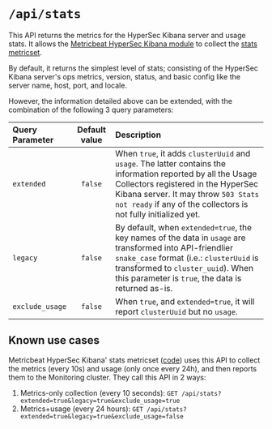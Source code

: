 # `/api/stats`

This API returns the metrics for the HyperSec Kibana server and usage stats. It allows the [Metricbeat HyperSec Kibana module](https://www.elastic.co/guide/en/beats/metricbeat/current/metricbeat-module-kibana.html) to collect the [stats metricset](https://www.elastic.co/guide/en/beats/metricbeat/current/metricbeat-metricset-kibana-stats.html).

By default, it returns the simplest level of stats; consisting of the HyperSec Kibana server's ops metrics, version, status, and basic config like the server name, host, port, and locale.

However, the information detailed above can be extended, with the combination of the following 3 query parameters:

| Query Parameter | Default value | Description |
|:----------------|:-------------:|:------------|
|`extended`|`false`|When `true`, it adds `clusterUuid` and `usage`. The latter contains the information reported by all the Usage Collectors registered in the HyperSec Kibana server. It may throw `503 Stats not ready` if any of the collectors is not fully initialized yet.|
|`legacy`|`false`|By default, when `extended=true`, the key names of the data in `usage` are transformed into API-friendlier `snake_case` format (i.e.: `clusterUuid` is transformed to `cluster_uuid`). When this parameter is `true`, the data is returned as-is.|
|`exclude_usage`|`false`|When `true`, and `extended=true`, it will report `clusterUuid` but no `usage`.|

## Known use cases

Metricbeat HyperSec Kibana' stats metricset ([code](https://github.com/elastic/beats/blob/master/metricbeat/module/kibana/stats/stats.go)) uses this API to collect the metrics (every 10s) and usage (only once every 24h), and then reports them to the Monitoring cluster. They call this API in 2 ways:

1. Metrics-only collection (every 10 seconds): `GET /api/stats?extended=true&legacy=true&exclude_usage=true`
2. Metrics+usage (every 24 hours): `GET /api/stats?extended=true&legacy=true&exclude_usage=false`
